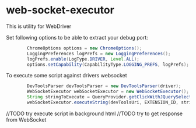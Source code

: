 # web-socket-executor
This is utility for WebDriver

Set following options to be able to extract your debug port:
```java
        ChromeOptions options = new ChromeOptions();
        LoggingPreferences logPrefs = new LoggingPreferences();
        logPrefs.enable(LogType.DRIVER, Level.ALL);
        options.setCapability(CapabilityType.LOGGING_PREFS, logPrefs);
```



To execute some script against drivers websocket
```java
        DevToolsParser devToolsParser = new DevToolsParser(driver);
        WebSocketExecutor webSocketExecutor = new WebSocketExecutor(); // Create new executor before sending command
        String stringToExecute = QueryProvider.getClickWithJQuerySelector(DIV_ID_LOGIN_BUTTON); // form your query with QueryProvider class
        webSocketExecutor.executeString(devToolsUri, EXTENSION_ID, stringToExecute); // execute your Query against web socket
```
//TODO try execute script in background html
//TODO try to get response from WebSocket